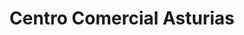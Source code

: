 ---
title: "Centro Comercial Asturias"
url: /chia/centro-comercial-asturias/
shop: centro comercial
---